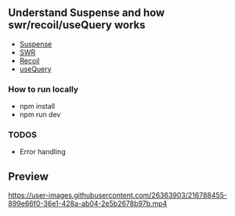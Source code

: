 ## Understand Suspense and how swr/recoil/useQuery works

- [Suspense](https://beta.reactjs.org/reference/react/Suspense)
- [SWR](https://swr.vercel.app/)
- [Recoil](https://recoiljs.org/docs/guides/asynchronous-data-queries/)
- [useQuery](https://github.com/TanStack/query/tree/main/packages/react-query)

### How to run locally

- npm install
- npm run dev

### TODOS

- Error handling


## Preview 


https://user-images.githubusercontent.com/26363903/216788455-899e66f0-36e1-428a-ab04-2e5b2678b97b.mp4

